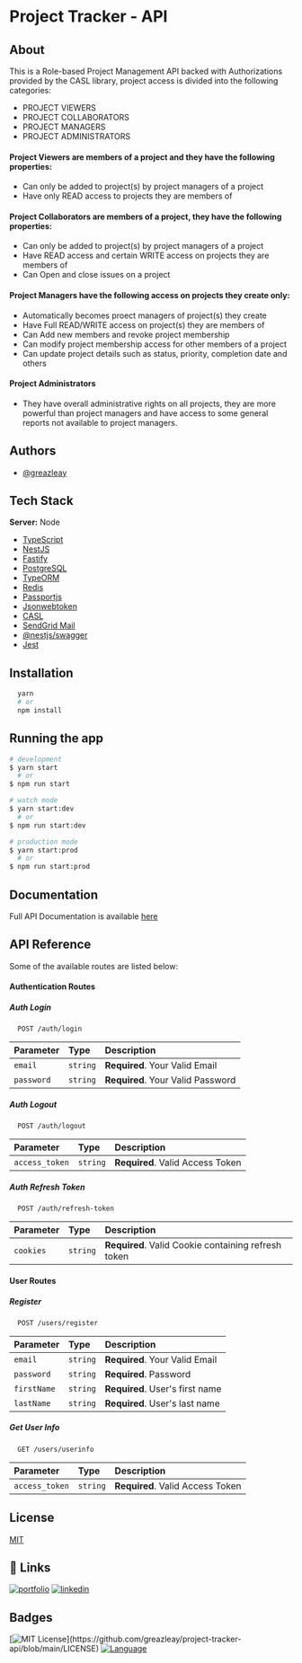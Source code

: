 # Project Tracker - API

## About

This is a Role-based Project Management API backed with Authorizations provided by the CASL library, project access is divided into the following categories:

* PROJECT VIEWERS
* PROJECT COLLABORATORS
* PROJECT MANAGERS
* PROJECT ADMINISTRATORS

#### Project Viewers are members of a project and they have the following properties:

* Can only be added to project(s) by project managers of a project
* Have only READ access to projects they are members of

#### Project Collaborators are members of a project, they have the following properties:

* Can only be added to project(s) by project managers of a project
* Have READ access and certain WRITE access on projects they are members of
* Can Open and close issues on a project

#### Project Managers have the following access on projects they create only:

* Automatically becomes proect managers of project(s) they create
* Have Full READ/WRITE access on project(s) they are members of
* Can Add new members and revoke project membership
* Can modify project membership access for other members of a project
* Can update project details such as status, priority, completion date and others

#### Project Administrators

* They have overall administrative rights on all projects, they are more powerful than project managers and have access to some general reports not available to project managers.

## Authors

- [@greazleay](https://www.github.com/greazleay)


## Tech Stack

**Server:** Node

* [TypeScript](https://www.typescriptlang.org/)
* [NestJS](https://nestjs.com/)
* [Fastify](https://fastify.io)
* [PostgreSQL](https://www.postgresql.org/)
* [TypeORM](https://typeorm.io/)
* [Redis](https://redis.io/)
* [Passportjs](https://www.passportjs.org/)
* [Jsonwebtoken](https://www.npmjs.com/package/jsonwebtoken)
* [CASL](https://casl.js.org/v5/en/)
* [SendGrid Mail](https://www.npmjs.com/package/@sendgrid/mail)
* [@nestjs/swagger](https://www.npmjs.com/package/@nestjs/swagger)
* [Jest](https://jestjs.io/)


## Installation

```bash
  yarn
  # or
  npm install
```

## Running the app

```bash
# development
$ yarn start
  # or
$ npm run start

# watch mode
$ yarn start:dev
  # or
$ npm run start:dev

# production mode
$ yarn start:prod
  # or
$ npm run start:prod
```

## Documentation

Full API Documentation is available [here](https://api-pmt.herokuapp.com/api-docs)


## API Reference

Some of the available routes are listed below:

#### Authentication Routes

##### Auth Login

```http
  POST /auth/login
```

| Parameter | Type     | Description                |
| :-------- | :------- | :------------------------- |
| `email` | `string` | **Required**. Your Valid Email |
| `password` | `string` | **Required**. Your Valid Password |

##### Auth Logout

```http
  POST /auth/logout
```

| Parameter | Type     | Description                       |
| :-------- | :------- | :-------------------------------- |
| `access_token`      | `string` | **Required**. Valid Access Token |

##### Auth Refresh Token

```http
  POST /auth/refresh-token
```

| Parameter | Type     | Description                       |
| :-------- | :------- | :-------------------------------- |
| `cookies`      | `string` | **Required**. Valid Cookie containing refresh token |


#### User Routes

##### Register

```http
  POST /users/register
```

| Parameter | Type     | Description                |
| :-------- | :------- | :------------------------- |
| `email` | `string` | **Required**. Your Valid Email |
| `password` | `string` | **Required**. Password |
| `firstName` | `string` | **Required**. User's first name |
| `lastName` | `string` | **Required**. User's last name |

##### Get User Info

```http
  GET /users/userinfo
```

| Parameter | Type     | Description                       |
| :-------- | :------- | :-------------------------------- |
| `access_token`      | `string` | **Required**. Valid Access Token |

## License

[MIT](https://choosealicense.com/licenses/mit/)


## 🔗 Links
[![portfolio](https://img.shields.io/badge/my_portfolio-000?style=for-the-badge&logo=ko-fi&logoColor=white)](https://pollaroid.net/)
[![linkedin](https://img.shields.io/badge/linkedin-0A66C2?style=for-the-badge&logo=linkedin&logoColor=white)](https://www.linkedin.com/in/siezes)


## Badges

[![MIT License](https://img.shields.io/apm/l/atomic-design-ui.svg?)](https://github.com/greazleay/project-tracker-api/blob/main/LICENSE)
[![Language](https://img.shields.io/github/languages/count/greazleay/project-tracker-api)](https://github.com/greazleay/project-tracker-api/)